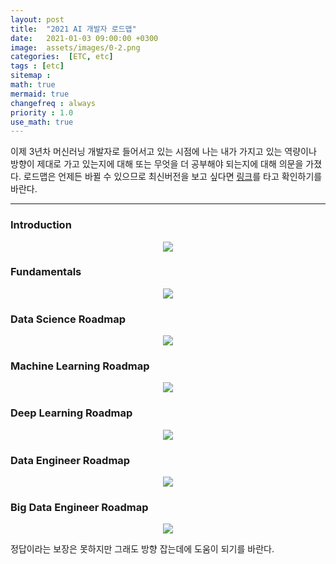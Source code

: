 ```yaml
---
layout: post
title:  "2021 AI 개발자 로드맵"
date:   2021-01-03 09:00:00 +0300
image:  assets/images/0-2.png
categories:  [ETC, etc]
tags : [etc]
sitemap :
math: true
mermaid: true
changefreq : always
priority : 1.0
use_math: true
---
```



이제 3년차 머신러닝 개발자로 들어서고 있는 시점에 나는 내가 가지고 있는 역량이나 방향이 제대로 가고 있는지에 대해 또는 무엇을 더 공부해야 되는지에 대해 의문을 가졌다. 로드맵은 언제든 바뀔 수 있으므로 최신버전을 보고 싶다면 [링크](https://github.com/AMAI-GmbH/AI-Expert-Roadmap/)를 타고 확인하기를 바란다.

----------

### Introduction

<p align="center">
      <img src="../assets/images/intro.svg"/>
</p>


### Fundamentals

<p align="center">
      <img src="../assets/images/fundamentals.svg"/>
</p>

### Data Science Roadmap

<p align="center">
      <img src="../assets/images/datascience.svg"/>
</p>

### Machine Learning Roadmap

<p align="center">
      <img src="../assets/images/machine_learning.svg"/>
</p>


### Deep Learning Roadmap

<p align="center">
      <img src="../assets/images/deep_learning.svg"/>
</p>

### Data Engineer Roadmap

<p align="center">
      <img src="../assets/images/data_engineer.svg"/>
</p>

### Big Data Engineer Roadmap

<p align="center">
      <img src="../assets/images/big_data_engineer.svg"/>
</p>


정답이라는 보장은 못하지만 그래도 방향 잡는데에 도움이 되기를 바란다.